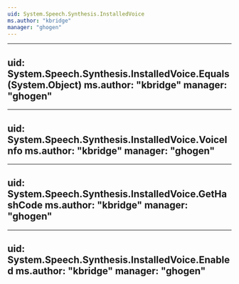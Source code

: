 ```yaml
---
uid: System.Speech.Synthesis.InstalledVoice
ms.author: "kbridge"
manager: "ghogen"
---
```


---
uid: System.Speech.Synthesis.InstalledVoice.Equals(System.Object)
ms.author: "kbridge"
manager: "ghogen"
---

---
uid: System.Speech.Synthesis.InstalledVoice.VoiceInfo
ms.author: "kbridge"
manager: "ghogen"
---

---
uid: System.Speech.Synthesis.InstalledVoice.GetHashCode
ms.author: "kbridge"
manager: "ghogen"
---

---
uid: System.Speech.Synthesis.InstalledVoice.Enabled
ms.author: "kbridge"
manager: "ghogen"
---
